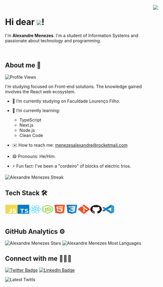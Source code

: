 <img align="right" height="590em" src="https://raw.githubusercontent.com/gist/alexandresantosm/431291127782315390ac2a31953eea49/raw/da248178391da6dfeb2ffa1ac7720f12d9a180a2/githubcard.svg" />

# Hi dear <img src="https://raw.githubusercontent.com/kaueMarques/kaueMarques/master/hi.gif" width="30px">!
I'm **Alexandre Menezes**.
I'm a student of Information Systems and passionate about technology and programming.

<br>

## About me 🧭

![Profile Views](https://komarev.com/ghpvc/?username=alexandresantosm&color=blue)

I'm studying focused on Front-end solutions.
The knowledge gained involves the React web ecosystem.

- 🔭 I’m currently studying on Faculdade Lourenço Filho.

- 🌱 I’m currently learning:
  - TypeScript
  - Next.js
  - Node.js
  - Clean Code
  
- ✉️ How to reach me: menezesalexandre@rocketmail.com

- 😄 Pronouns: He/Him.

- ⚡ Fun fact: I've been a "cordeiro" of blocks of electric trios.

<img title="🔥 My profile at GitHub" src="https://github-readme-streak-stats.herokuapp.com/?user=alexandresantosm&theme=vision-friendly-dark&stroke=0000&background=0D1117&card_width=530" alt="Alexandre Menezes Streak" width="530em" />

<br>

## Tech Stack 🛠

<div style="display: flex">
  <img align="center" alt="Javascript Logo" height="30" width="40" src="https://raw.githubusercontent.com/devicons/devicon/master/icons/javascript/javascript-plain.svg">
  <img align="center" alt="Typescript Logo" height="30" width="40" src="https://raw.githubusercontent.com/devicons/devicon/master/icons/typescript/typescript-plain.svg">
  <img align="center" alt="React Logo" height="30" width="40" src="https://raw.githubusercontent.com/devicons/devicon/master/icons/react/react-original.svg">
  <img align="center" alt="Node.JS Logo" height="30" width="40" src="https://raw.githubusercontent.com/devicons/devicon/master/icons/nodejs/nodejs-original.svg">
  <img align="center" alt="HTML5 Logo" height="30" width="40" src="https://raw.githubusercontent.com/devicons/devicon/master/icons/html5/html5-original.svg">
  <img align="center" alt="CSS3 Logo" height="30" width="40" src="https://raw.githubusercontent.com/devicons/devicon/master/icons/css3/css3-original.svg">
  <img align="center" alt="Git Logo" height="30" width="40" src="https://raw.githubusercontent.com/devicons/devicon/master/icons/git/git-original.svg">
  <img align="center" alt="GitHub Logo" height="30" width="40" src="https://raw.githubusercontent.com/devicons/devicon/master/icons/github/github-original.svg">
  <img align="center" alt="Visual Studio Code Logo" height="30" width="40" src="https://raw.githubusercontent.com/devicons/devicon/master/icons/vscode/vscode-original.svg">
</div>

<br>

## GitHub Analytics ⚙️

<img title="✨ My stars at GitHub" src="https://github-readme-stats.vercel.app/api?username=alexandresantosm&show_icons=true&theme=vision-friendly-dark&bg_color=0D1117" alt="Alexandre Menezes Stars" width="530em" />

<img title="🧑🏻‍💻 My most top language at GitHub" src="https://github-readme-stats.vercel.app/api/top-langs/?username=alexandresantosm&layout=compact&theme=vision-friendly-dark&bg_color=0D1117" alt="Alexandre Menezes Most Languages" width="530em"/>

<br>

## Connect with me 🧑🏻‍🦱

[![Twitter Badge](https://img.shields.io/twitter/follow/alesanezes?color=%231da1f2&label=%40alesanezes&logo=twitter&logoColor=white&style=for-the-badge)](https://twitter.com/alesanezes)
[![LinkedIn Badge](https://img.shields.io/badge/linkedin--%230a66c2?style=for-the-badge&logo=linkedin&logoColor=white)](https://linkedin.com/in/alexandresmenezes)

![Latest Twitts](https://github-readme-twitter-gazf.vercel.app/api?id=alesanezes&layout=wide&show_reply=off&show_retweet=off)
